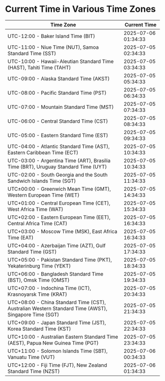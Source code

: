# Current Time in Various Time Zones

| Time Zone | Current Time |
|-----------|--------------|
| UTC-12:00 - Baker Island Time (BIT) | 2025-07-06 01:34:33 |
| UTC-11:00 - Niue Time (NUT), Samoa Standard Time (SST) | 2025-07-05 02:34:33 |
| UTC-10:00 - Hawaii-Aleutian Standard Time (HAST), Tahiti Time (TAHT) | 2025-07-05 03:34:33 |
| UTC-09:00 - Alaska Standard Time (AKST) | 2025-07-05 05:34:33 |
| UTC-08:00 - Pacific Standard Time (PST) | 2025-07-05 06:34:33 |
| UTC-07:00 - Mountain Standard Time (MST) | 2025-07-05 07:34:33 |
| UTC-06:00 - Central Standard Time (CST) | 2025-07-05 08:34:33 |
| UTC-05:00 - Eastern Standard Time (EST) | 2025-07-05 09:34:33 |
| UTC-04:00 - Atlantic Standard Time (AST), Eastern Caribbean Time (ECT) | 2025-07-05 10:34:33 |
| UTC-03:00 - Argentina Time (ART), Brasília Time (BRT), Uruguay Standard Time (UYT) | 2025-07-05 10:34:33 |
| UTC-02:00 - South Georgia and the South Sandwich Islands Time (SGT) | 2025-07-05 11:34:33 |
| UTC±00:00 - Greenwich Mean Time (GMT), Western European Time (WET) | 2025-07-05 14:34:33 |
| UTC+01:00 - Central European Time (CET), West Africa Time (WAT) | 2025-07-05 15:34:33 |
| UTC+02:00 - Eastern European Time (EET), Central Africa Time (CAT) | 2025-07-05 16:34:33 |
| UTC+03:00 - Moscow Time (MSK), East Africa Time (EAT) | 2025-07-05 16:34:33 |
| UTC+04:00 - Azerbaijan Time (AZT), Gulf Standard Time (GST) | 2025-07-05 17:34:33 |
| UTC+05:00 - Pakistan Standard Time (PKT), Yekaterinburg Time (YEKT) | 2025-07-05 18:34:33 |
| UTC+06:00 - Bangladesh Standard Time (BST), Omsk Time (OMST) | 2025-07-05 19:34:33 |
| UTC+07:00 - Indochina Time (ICT), Krasnoyarsk Time (KRAT) | 2025-07-05 20:34:33 |
| UTC+08:00 - China Standard Time (CST), Australian Western Standard Time (AWST), Singapore Time (SGT) | 2025-07-05 21:34:33 |
| UTC+09:00 - Japan Standard Time (JST), Korea Standard Time (KST) | 2025-07-05 22:34:33 |
| UTC+10:00 - Australian Eastern Standard Time (AEST), Papua New Guinea Time (PGT) | 2025-07-05 23:34:33 |
| UTC+11:00 - Solomon Islands Time (SBT), Vanuatu Time (VUT) | 2025-07-06 00:34:33 |
| UTC+12:00 - Fiji Time (FJT), New Zealand Standard Time (NZST) | 2025-07-06 01:34:33 |
